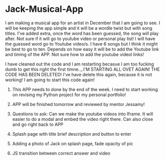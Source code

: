 # Jack-Musical-App
I am making a musical app for an artist in December that I am going to see. I will be keeping the app simple and it will be a wordle twist but with song titles.
I've added extra, once the word has been guessed, the song will play after. Not sure if it will go to youtube video or personal play list!
I will have the guessed word go to Youtube video/s. I have 6 songs but I think it might be best to go to ten. Depends on how easy it will be to add the Youtube link and timing of the APP.
Not sure how to add the youtube videol links!

I have cleaned out the code and I am restarting becasue I am too fucking dumb to get this right the first timne..,.I'M STARTING ALL OVET AGAIN! THE CODE HAS BEEN DELETED!
I've have delete this again, because it is not working! I am going to start this code again!

1. This APP needs to done by the end of the week. I need to start working on revising my Python project for my personal portfolio!

2. APP will be finished tomorrow and reviewed by mentor Jessamy!

3. Questions to ask:  Can we make the youtube videos into Iframe. It will easier to do a modal and embed the video right there. Can also close and go right back to APP

4. Splash page with title brief description and button to enter

5. Adding a photo of Jack on splash page, fade opacity of pic

6. JS transition between correct answer and video
                   




